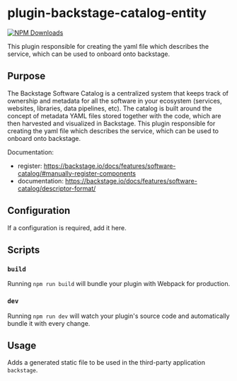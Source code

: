 # plugin-backstage-catalog-entity

[![NPM Downloads](https://img.shields.io/npm/dt/plugin-backstage-catalog-entity)](https://www.npmjs.com/package/plugin-backstage-catalog-entity)

This plugin responsible for creating the yaml file which describes the service, which can be used to onboard onto backstage.

## Purpose

The Backstage Software Catalog is a centralized system that keeps track of ownership and metadata for all the software in your ecosystem (services, websites, libraries, data pipelines, etc). The catalog is built around the concept of metadata YAML files stored together with the code, which are then harvested and visualized in Backstage. This plugin responsible for creating the yaml file which describes the service, which can be used to onboard onto backstage.

Documentation:

- register: https://backstage.io/docs/features/software-catalog/#manually-register-components
- documentation: https://backstage.io/docs/features/software-catalog/descriptor-format/

## Configuration

If a configuration is required, add it here.

## Scripts

### `build`

Running `npm run build` will bundle your plugin with Webpack for production.

### `dev`

Running `npm run dev` will watch your plugin's source code and automatically bundle it with every change.

## Usage

Adds a generated static file to be used in the third-party application `backstage`.

